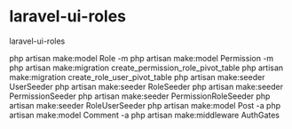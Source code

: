 # laravel-ui-roles
laravel-ui-roles

php artisan make:model Role -m 
php artisan make:model Permission -m
php artisan make:migration create_permission_role_pivot_table
php artisan make:migration create_role_user_pivot_table
php artisan make:seeder UserSeeder
php artisan make:seeder RoleSeeder
php artisan make:seeder PermissionSeeder
php artisan make:seeder PermissionRoleSeeder
php artisan make:seeder RoleUserSeeder
php artisan make:model Post -a
php artisan make:model Comment -a
php artisan make:middleware AuthGates

